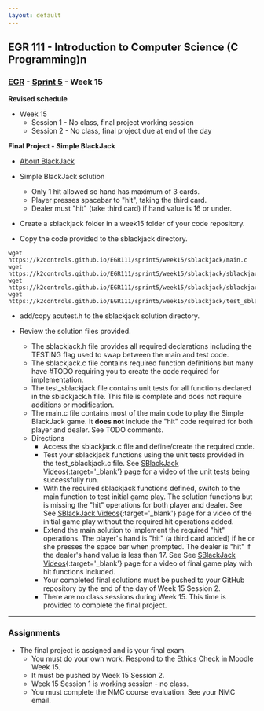 ```yaml
---
layout: default
---
```

## EGR 111 - Introduction to Computer Science (C Programming)n

### [EGR](../../) - [Sprint 5](../) - Week 15

**Revised schedule**
- Week 15
  - Session 1 - No class, final project working session
  - Session 2 - No class, final project due at end of the day    

**Final Project - Simple BlackJack**
- [About BlackJack](about_blackjack.md)
- Simple BlackJack solution
  - Only 1 hit allowed so hand has maximum of 3 cards.
  - Player presses spacebar to "hit", taking the third card.
  - Dealer must "hit" (take third card) if hand value is 16 or under.
  
- Create a sblackjack folder in a week15 folder of your code repository.
- Copy the code provided to the sblackjack directory.
    
```
wget https://k2controls.github.io/EGR111/sprint5/week15/sblackjack/main.c
wget https://k2controls.github.io/EGR111/sprint5/week15/sblackjack/sblackjack.c
wget https://k2controls.github.io/EGR111/sprint5/week15/sblackjack/sblackjack.h
wget https://k2controls.github.io/EGR111/sprint5/week15/sblackjack/test_sblackjack.c

```
 
- add/copy acutest.h to the sblackjack solution directory.

- Review the solution files provided.
  - The sblackjack.h file provides all required declarations including the TESTING flag used to swap between the main and test code.
  - The sblackjack.c file contains required function definitions but many have #TODO requiring you to create the code required for implementation.
  - The test_sblackjack file contains unit tests for all functions declared in the sblackjack.h file. This file is complete and does not require additions or modification.
  - The main.c file contains most of the main code to play the Simple BlackJack game. It **does not** include the "hit" code required for both player and dealer. See TODO comments.
  - Directions
    - Access the sblackjack.c file and define/create the required code.
    - Test your sblackjack functions using the unit tests provided in the test_sblackjack.c file. See [SBlackJack Videos](sbj_videos.md){:target='_blank'} page for a video of the unit tests being successfully run.
    - With the required sblackjack functions defined, switch to the main function to test initial game play. The solution functions but is missing the "hit" operations for both player and dealer. See See [SBlackJack Videos](sbj_videos.md){:target='_blank'} page for a video of the initial game play without the required hit operations added.
    - Extend the main solution to implement the required "hit" operations. The player's hand is "hit" (a third card added) if he or she presses the space bar when prompted. The dealer is "hit" if the dealer's hand value is less than 17. See See [SBlackJack Videos](sbj_videos.md){:target='_blank'} page for a video of final game play with hit functions included.
    - Your completed final solutions must be pushed to your GitHub repository by the end of the day of Week 15 Session 2.
    - There are no class sessions during Week 15. This time is provided to complete the final project.


---

### Assignments

- The final project is assigned and is your final exam. 
    - You must do your own work. Respond to the Ethics Check in Moodle Week 15.
    - It must be pushed by Week 15 Session 2. 
    - Week 15 Session 1 is working session - no class.
    - You must complete the NMC course evaluation. See your NMC email.